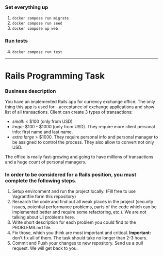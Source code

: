 ### Set everything up

1. `docker compose run migrate`
2. `docker compose run seed`
3. `docker compose up web`

### Run tests

4. `docker compose run test`

---

# Rails Programming Task

### Business description

You have an implemented Rails app for currency exchange office.
The only thing this app is used for - acceptance of exchange applications and show list of all transactions.
Client can create 3 types of transactions:

- *small:* < $100 (only from USD)
- *large:* $100 - $1000 (only from USD). They require more client personal info: first name and last name.
- *extra large* > $1000. They require personal info and personal manager to be assigned to control the process. They also allow to convert not only USD.

The office is really fast-growing and going to have millions of transactions and a huge count of personal managers.

### In order to be considered for a Rails position, you must complete the following steps.

1. Setup environment and run the project locally. (Fill free to use Vagrantfile form this repository)
2. Research the code and find out all weak places in the project (security issues, potential performance problems, parts of the code which can be implemented better and require some refactoring, etc.).
We are not talking about UI problems here.
3. Write short description for each problem you could find to the PROBLEMS.md file.
4. Fix those, which you think are most important and critical. **Important:** don't fix all of them. The task should take no longer than 2-3 hours.
5. Commit and Push your changes to new repository. Send us a pull request. We will get back to you.
